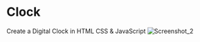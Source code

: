# Clock
Create a Digital Clock in HTML CSS & JavaScript
![Screenshot_2](https://github.com/uglynoize/Clock/assets/120849369/9cf7978a-3022-4940-92ad-91b7cbf7f7fb)
